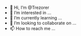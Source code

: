 - 👋 Hi, I’m @Trezorer
- 👀 I’m interested in ...
- 🌱 I’m currently learning ...
- 💞️ I’m looking to collaborate on ...
- 📫 How to reach me ...

<!---
Trezorer/Trezorer is a ✨ special ✨ repository because its `README.md` (this file) appears on your GitHub profile.
You can click the Preview link to take a look at your changes.
--->
